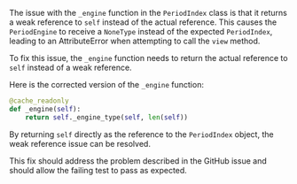 The issue with the `_engine` function in the `PeriodIndex` class is that it returns a weak reference to `self` instead of the actual reference. This causes the `PeriodEngine` to receive a `NoneType` instead of the expected `PeriodIndex`, leading to an AttributeError when attempting to call the `view` method.

To fix this issue, the `_engine` function needs to return the actual reference to `self` instead of a weak reference.

Here is the corrected version of the `_engine` function:

```python
@cache_readonly
def _engine(self):
    return self._engine_type(self, len(self))
```

By returning `self` directly as the reference to the `PeriodIndex` object, the weak reference issue can be resolved.

This fix should address the problem described in the GitHub issue and should allow the failing test to pass as expected.